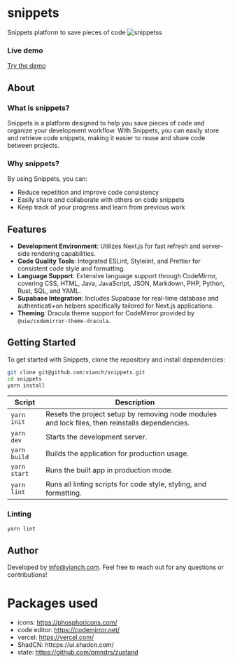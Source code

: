 # snippets

Snippets platform to save pieces of code
![snippetss](https://github.com/vianch/snippets/assets/1800887/5eaf70f8-7b3c-4a08-ae02-5cad90a9a380)

### Live demo
[Try the demo](https://snippets.vianch.com/)

## About 
### What is snippets?
Snippets is a platform designed to help you save pieces of code and organize your development workflow. With Snippets, you can easily store and retrieve code snippets, making it easier to reuse and share code between projects.


### Why snippets?
By using Snippets, you can:
- Reduce repetition and improve code consistency
- Easily share and collaborate with others on code snippets
- Keep track of your progress and learn from previous work

## Features

- **Development Environment**: Utilizes Next.js for fast refresh and server-side rendering capabilities.
- **Code Quality Tools**: Integrated ESLint, Stylelint, and Prettier for consistent code style and formatting.
- **Language Support**: Extensive language support through CodeMirror, covering CSS, HTML, Java, JavaScript, JSON, Markdown, PHP, Python, Rust, SQL, and YAML.
- **Supabase Integration**: Includes Supabase for real-time database and authenticati+on helpers specifically tailored for Next.js applications.
- **Theming**: Dracula theme support for CodeMirror provided by `@uiw/codemirror-theme-dracula`.

## Getting Started

To get started with Snippets, clone the repository and install dependencies:

```bash
git clone git@github.com:vianch/snippets.git
cd snippets
yarn install
```

| Script        | Description                                                                                            |
|---------------|--------------------------------------------------------------------------------------------------------|
| `yarn init`   | Resets the project setup by removing node modules and lock files, then reinstalls dependencies.       |
| `yarn dev`    | Starts the development server.                                                                        |
| `yarn build`  | Builds the application for production usage.                                                          |
| `yarn start`  | Runs the built app in production mode.                                                                |
| `yarn lint`   | Runs all linting scripts for code style, styling, and formatting.                                     |


### Linting 

```bash
yarn lint
```

## Author
Developed by info@vianch.com. Feel free to reach out for any questions or contributions!


# Packages used

- icons: https://phosphoricons.com/
- code editor: https://codemirror.net/
- vercel: https://vercel.com/
- ShadCN: httcps://ui.shadcn.com/
- state: https://github.com/pmndrs/zustand

